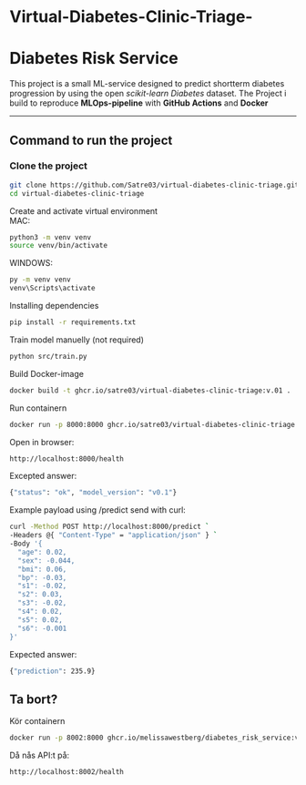 ﻿# Virtual-Diabetes-Clinic-Triage-

# Diabetes Risk Service

This project is a small ML-service designed to predict shortterm diabetes progression by using the open *scikit-learn Diabetes* dataset. 
The Project i build to reproduce **MLOps-pipeline** with **GitHub Actions** and **Docker**

---

## Command to run the project

### Clone the project
```bash
git clone https://github.com/Satre03/virtual-diabetes-clinic-triage.git
cd virtual-diabetes-clinic-triage
```

Create and activate virtual environment\
MAC:
```bash
python3 -m venv venv
source venv/bin/activate 
```
WINDOWS:
``` bash
py -m venv venv
venv\Scripts\activate
```
Installing dependencies

```bash
pip install -r requirements.txt
```
Train model manuelly (not required)
```bash
python src/train.py
```
Build Docker-image
```bash
docker build -t ghcr.io/satre03/virtual-diabetes-clinic-triage:v.01 .
```
Run containern
```bash
docker run -p 8000:8000 ghcr.io/satre03/virtual-diabetes-clinic-triage:v.01
```
Open in browser:
```bash
http://localhost:8000/health
```
Excepted answer:
```bash
{"status": "ok", "model_version": "v0.1"}
```
Example payload using /predict
send with curl:
```bash
curl -Method POST http://localhost:8000/predict `
-Headers @{ "Content-Type" = "application/json" } `
-Body '{
  "age": 0.02,
  "sex": -0.044,
  "bmi": 0.06,
  "bp": -0.03,
  "s1": -0.02,
  "s2": 0.03,
  "s3": -0.02,
  "s4": 0.02,
  "s5": 0.02,
  "s6": -0.001
}'
```
Expected answer:
```bash
{"prediction": 235.9}
```

## Ta bort?
Kör containern
```bash
docker run -p 8002:8000 ghcr.io/melissawestberg/diabetes_risk_service:v0.3
```
Då nås API:t på:
```bash
http://localhost:8002/health
```






